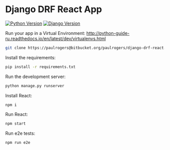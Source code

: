 # Django DRF React App

[![Python Version](https://img.shields.io/badge/python-3.6-brightgreen.svg)](https://python.org)
[![Django Version](https://img.shields.io/badge/django-2.2.5-brightgreen.svg)](https://djangoproject.com)

Run your app in a Virtual Environment: http://python-guide-ru.readthedocs.io/en/latest/dev/virtualenvs.html

```bash
git clone https://paulrogers@bitbucket.org/paulrogers/django-drf-react.git
```

Install the requirements:

```bash
pip install -r requirements.txt
```

Run the development server:

```bash
python manage.py runserver
```

Install React:

```bash
npm i
```

Run React:

```bash
npm start
```

Run e2e tests:

```bash
npm run e2e
```